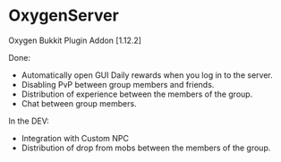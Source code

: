 # OxygenServer
 Oxygen Bukkit Plugin Addon [1.12.2]


 Done:
- Automatically open GUI Daily rewards when you log in to the server.
- Disabling PvP between group members and friends.
- Distribution of experience between the members of the group.
- Chat between group members.

 In the DEV:
- Integration with Custom NPC
- Distribution of drop from mobs between the members of the group.
